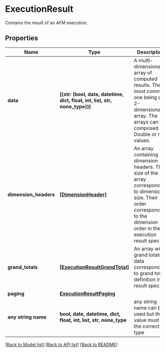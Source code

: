# ExecutionResult

Contains the result of an AFM execution.

## Properties
Name | Type | Description | Notes
------------ | ------------- | ------------- | -------------
**data** | **[{str: (bool, date, datetime, dict, float, int, list, str, none_type)}]** | A multi-dimensional array of computed results. The most common one being a 2-dimensional array. The arrays can be composed of Double or null values. | 
**dimension_headers** | [**[DimensionHeader]**](DimensionHeader.md) | An array containing dimension headers. The size of the array corresponds to dimension size. Their order corresponds to the dimension order in the execution result spec. | 
**grand_totals** | [**[ExecutionResultGrandTotal]**](ExecutionResultGrandTotal.md) | An array with grand totals data corresponding to grand totals definition in result spec. | 
**paging** | [**ExecutionResultPaging**](ExecutionResultPaging.md) |  | 
**any string name** | **bool, date, datetime, dict, float, int, list, str, none_type** | any string name can be used but the value must be the correct type | [optional]

[[Back to Model list]](../README.md#documentation-for-models) [[Back to API list]](../README.md#documentation-for-api-endpoints) [[Back to README]](../README.md)


